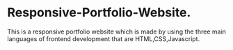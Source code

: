 # Responsive-Portfolio-Website.
This is a responsive portfolio website which is made by using the three main languages of frontend development that are HTML,CSS,Javascript.
